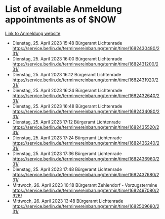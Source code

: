 # List of available Anmeldung appointments as of $NOW
[Link to Anmeldung website](https://service.berlin.de/terminvereinbarung/termin/tag.php?termin=1&anliegen[]=120686&dienstleisterlist=122210,122217,327316,122219,327312,122227,327314,122231,327346,122243,327348,122254,122252,329742,122260,329745,122262,329748,122271,327278,122273,327274,122277,327276,330436,122280,327294,122282,327290,122284,327292,122291,327270,122285,327266,122286,327264,122296,327268,150230,329760,122297,327286,122294,327284,122312,329763,122314,329775,122304,327330,122311,327334,122309,327332,317869,122281,327352,122279,329772,122283,122276,327324,122274,327326,122267,329766,122246,327318,122251,327320,122257,327322,122208,327298,122226,327300&herkunft=http%3A%2F%2Fservice.berlin.de%2Fdienstleistung%2F120686%2F)
- Dienstag, 25. April 2023 15:48 Bürgeramt Lichtenrade https://service.berlin.de/terminvereinbarung/termin/time/1682430480/231/
- Dienstag, 25. April 2023 16:00 Bürgeramt Lichtenrade https://service.berlin.de/terminvereinbarung/termin/time/1682431200/231/
- Dienstag, 25. April 2023 16:12 Bürgeramt Lichtenrade https://service.berlin.de/terminvereinbarung/termin/time/1682431920/231/
- Dienstag, 25. April 2023 16:24 Bürgeramt Lichtenrade https://service.berlin.de/terminvereinbarung/termin/time/1682432640/231/
- Dienstag, 25. April 2023 16:48 Bürgeramt Lichtenrade https://service.berlin.de/terminvereinbarung/termin/time/1682434080/231/
- Dienstag, 25. April 2023 17:12 Bürgeramt Lichtenrade https://service.berlin.de/terminvereinbarung/termin/time/1682435520/231/
- Dienstag, 25. April 2023 17:24 Bürgeramt Lichtenrade https://service.berlin.de/terminvereinbarung/termin/time/1682436240/231/
- Dienstag, 25. April 2023 17:36 Bürgeramt Lichtenrade https://service.berlin.de/terminvereinbarung/termin/time/1682436960/231/
- Dienstag, 25. April 2023 17:48 Bürgeramt Lichtenrade https://service.berlin.de/terminvereinbarung/termin/time/1682437680/231/
- Mittwoch, 26. April 2023 10:18 Bürgeramt Zehlendorf - Vorzugstermine https://service.berlin.de/terminvereinbarung/termin/time/1682497080/2926/
- Mittwoch, 26. April 2023 13:48 Bürgeramt Lichtenrade https://service.berlin.de/terminvereinbarung/termin/time/1682509680/231/
